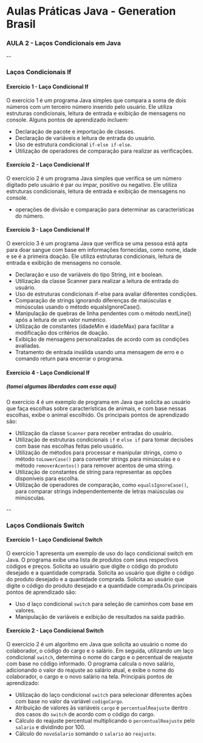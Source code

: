 # Aulas Práticas Java - Generation Brasil

### AULA 2 - Laços Condicionais em Java
--
### Laços Condicionais If

#### Exercício 1 - Laço Condicional If

O exercício 1 é um programa Java simples que compara a soma de dois números com um terceiro número inserido pelo usuário. 
Ele utiliza estruturas condicionais, leitura de entrada e exibição de mensagens no console. Alguns pontos de aprendizado incluem:

- Declaração de pacote e importação de classes.
- Declaração de variáveis e leitura de entrada do usuário.
- Uso de estrutura condicional `if-else if-else`.
- Utilização de operadores de comparação para realizar as verificações.

#### Exercício 2 - Laço Condicional If

O exercício 2 é um programa Java simples que verifica se um número digitado pelo usuário é par ou ímpar, positivo ou negativo. Ele utiliza estruturas condicionais, leitura de entrada e exibição de mensagens no console. 

- operações de divisão e comparação para determinar as características do número. 

#### Exercício 3 - Laço Condicional If

O exercício 3 é um programa Java que verifica se uma pessoa está apta para doar sangue com base em informações fornecidas, como nome, idade e se é a primeira doação. Ele utiliza estruturas condicionais, leitura de entrada e exibição de mensagens no console.

- Declaração e uso de variáveis do tipo String, int e boolean.
- Utilização da classe Scanner para realizar a leitura de entrada do usuário.
- Uso de estruturas condicionais if-else para avaliar diferentes condições.
- Comparação de strings ignorando diferenças de maiúsculas e minúsculas usando o método equalsIgnoreCase().
- Manipulação de quebras de linha pendentes com o método nextLine() após a leitura de um valor numérico.
- Utilização de constantes (idadeMin e idadeMax) para facilitar a modificação dos critérios de doação.
- Exibição de mensagens personalizadas de acordo com as condições avaliadas.
- Tratamento de entrada inválida usando uma mensagem de erro e o comando return para encerrar o programa.

#### Exercício 4 - Laço Condicional If 
##### (tomei algumas liberdades com esse aqui)

O exercício 4 é um exemplo de programa em Java que solicita ao usuário que faça escolhas sobre características de animais, e com base nessas escolhas, exibe o animal escolhido. Os principais pontos de aprendizado são:

- Utilização da classe `Scanner` para receber entradas do usuário.
- Utilização de estruturas condicionais `if` e `else if` para tomar decisões com base nas escolhas feitas pelo usuário.
- Utilização de métodos para processar e manipular strings, como o método `toLowerCase()` para converter strings para minúsculas e o método `removerAcentos()` para remover acentos de uma string.
- Utilização de constantes de string para representar as opções disponíveis para escolha.
- Utilização de operadores de comparação, como `equalsIgnoreCase()`, para comparar strings independentemente de letras maiúsculas ou minúsculas.

--
### Laços Condiionais Switch 

#### Exercício 1 - Laço Condicional Switch 

O exercício 1 apresenta um exemplo de uso do laço condicional switch em Java. O programa exibe uma lista de produtos com seus respectivos códigos e preços. Solicita ao usuário que digite o código do produto desejado e a quantidade comprada. Solicita ao usuário que digite o código do produto desejado e a quantidade comprada. Solicita ao usuário que digite o código do produto desejado e a quantidade comprada.Os principais pontos de aprendizado são:

- Uso d laço condicional `switch` para seleção de caminhos com base em valores.
- Manipulação de variáveis e exibição de resultados na saída padrão.

#### Exercício 2 - Laço Condicional Switch

O exercício 2 é um algoritmo em Java que solicita ao usuário o nome do colaborador, o código do cargo e o salário. Em seguida, utilizando um laço condicional `switch`, determina o nome do cargo e o percentual de reajuste com base no código informado. O programa calcula o novo salário, adicionando o valor do reajuste ao salário atual, e exibe o nome do colaborador, o cargo e o novo salário na tela. Principais pontos de aprendizado:

- Utilização do laço condicional `switch` para selecionar diferentes ações com base no valor da variável `codigoCargo`.
- Atribuição de valores às variáveis `cargo` e `percentualReajuste` dentro dos casos do `switch` de acordo com o código do cargo.
- Cálculo do reajuste percentual multiplicando o `percentualReajuste` pelo `salario` e dividindo por 100.
- Cálculo do `novoSalario` somando o `salario` ao `reajuste`.

